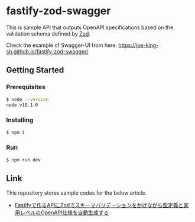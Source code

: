 # fastify-zod-swagger

This is sample API that outputs OpenAPI specifications based on the validation schema defined by [Zod]().

Check the example of Swagger-UI from here.
https://joe-king-sh.github.io/fastify-zod-swagger/


## Getting Started

### Prerequisites

```bash
$ node --version
node v18.1.0
```

### Installing

```bash
$ npm i
```

### Run

```bash
$ npm run dev
```

## Link

This repository stores sample codes for the below article.
- [Fastifyで作るAPIにZodでスキーマバリデーションをかけながら型定義と実用レベルのOpenAPI仕様を自動生成する](https://dev.classmethod.jp/articles/fastify-zod-openapi/)